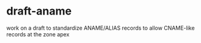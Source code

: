 # draft-aname
work on a draft to standardize ANAME/ALIAS records to allow CNAME-like records at the zone apex
